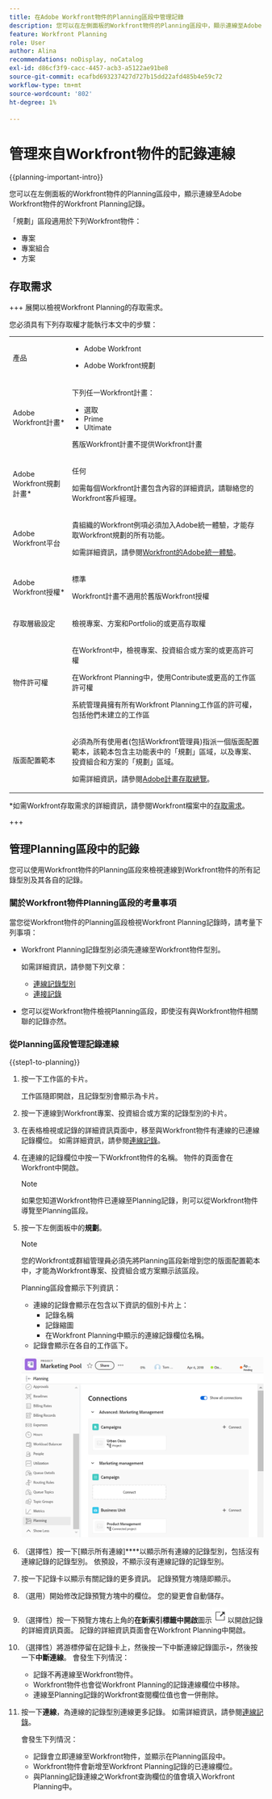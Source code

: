 ```yaml
---
title: 在Adobe Workfront物件的Planning區段中管理記錄
description: 您可以在左側面板的Workfront物件的Planning區段中，顯示連線至Adobe Workfront物件的Workfront Planning記錄。
feature: Workfront Planning
role: User
author: Alina
recommendations: noDisplay, noCatalog
exl-id: d86cf3f9-cacc-4457-acb3-a5122ae91be8
source-git-commit: ecafbd693237427d727b15dd22afd485b4e59c72
workflow-type: tm+mt
source-wordcount: '802'
ht-degree: 1%

---
```



<!--add also Group and Company when they are available-->

# 管理來自Workfront物件的記錄連線

{{planning-important-intro}}

您可以在左側面板的Workfront物件的Planning區段中，顯示連線至Adobe Workfront物件的Workfront Planning記錄。

<!--replace above with this: 

You can display Workfront Planning records and their respective records connected to Adobe Workfront objects in the following areas in Workfront:

* The Planning section of a Workfront object: Displays all record types connected to an object and their respective connected records. 
* A Planning connection custom field: Displays one record type and its respective connected records .-->

「規劃」區段適用於下列Workfront物件：

* 專案
* 專案組合
* 方案
<!--* Group
* Company-->

<!--move the above to a lower place below when releasing Planning connection custom field-->


## 存取需求

+++ 展開以檢視Workfront Planning的存取需求。

您必須具有下列存取權才能執行本文中的步驟：

<table style="table-layout:auto">
 <col>
 </col>
 <col>
 </col>
 <tbody>
    <tr>
<tr>
<td>
   <p> 產品</p> </td>
   <td>
   <ul><li><p> Adobe Workfront</p></li>
   <li><p> Adobe Workfront規劃<p></li></ul></td>
  </tr>  
 <tr>
   <td role="rowheader"><p>Adobe Workfront計畫*</p></td>
   <td>
<p>下列任一Workfront計畫：</p>
<ul><li>選取</li>
<li>Prime</li>
<li>Ultimate</li></ul>
<p>舊版Workfront計畫不提供Workfront計畫</p>
   </td>

<tr>
   <td role="rowheader"><p>Adobe Workfront規劃計畫*</p></td>
   <td>
<p>任何</p>
<p>如需每個Workfront計畫包含內容的詳細資訊，請聯絡您的Workfront客戶經理。 </p>
   </td>

<tr>
   <td role="rowheader"><p>Adobe Workfront平台</p></td>
   <td>
<p>貴組織的Workfront例項必須加入Adobe統一體驗，才能存取Workfront規劃的所有功能。</p>
<p>如需詳細資訊，請參閱<a href="/help/quicksilver/workfront-basics/navigate-workfront/workfront-navigation/adobe-unified-experience.md">Workfront的Adobe統一體驗</a>。 </p>
   </td>

</tr>
  </tr>
  <tr>
   <td role="rowheader"><p>Adobe Workfront授權*</p></td>
   <td>
   <p>標準</p>
   <p>Workfront計畫不適用於舊版Workfront授權</p>
  </td>
  </tr>
  <tr>
   <td role="rowheader"><p>存取層級設定</p></td>
   <td> <p>檢視專案、方案和Portfolio的或更高存取權</p>  
</td>
  </tr>
<tr>
   <td role="rowheader"><p>物件許可權</p></td>
   <td>
   <p>在Workfront中，檢視專案、投資組合或方案的或更高許可權</a> </p> 
   <p>在Workfront Planning中，使用Contribute或更高的工作區許可權</a> </p>  
   <p>系統管理員擁有所有Workfront Planning工作區的許可權，包括他們未建立的工作區</p> 
  </td>
  </tr>
<tr>
   <td role="rowheader"><p>版面配置範本</p></td>
   <td> <p>必須為所有使用者(包括Workfront管理員)指派一個版面配置範本，該範本包含主功能表中的「規劃」區域，以及專案、投資組合和方案的「規劃」區域。 </p> 如需詳細資訊，請參閱<a href="/help/quicksilver/planning/access/access-overview.md">Adobe計畫存取總覽</a>。 </p>  </p>  
</td>
  </tr>
 </tbody>
</table>

*如需Workfront存取需求的詳細資訊，請參閱Workfront檔案中的[存取需求](/help/quicksilver/administration-and-setup/add-users/access-levels-and-object-permissions/access-level-requirements-in-documentation.md)。

+++

## 管理Planning區段中的記錄

您可以使用Workfront物件的Planning區段來檢視連線到Workfront物件的所有記錄型別及其各自的記錄。

<!--move the section above starting with "The Planning section is available ..." here-->

### 關於Workfront物件Planning區段的考量事項

當您從Workfront物件的Planning區段檢視Workfront Planning記錄時，請考量下列事項：

* Workfront Planning記錄型別必須先連線至Workfront物件型別。

  如需詳細資訊，請參閱下列文章：

   * [連線記錄型別](/help/quicksilver/planning/architecture/connect-record-types.md)
   * [連接記錄](/help/quicksilver/planning/records/connect-records.md)
* 您可以從Workfront物件檢視Planning區段，即使沒有與Workfront物件相關聯的記錄亦然。

### 從Planning區段管理記錄連線

{{step1-to-planning}}

1. 按一下工作區的卡片。

   工作區隨即開啟，且記錄型別會顯示為卡片。

1. 按一下連線到Workfront專案、投資組合或方案的記錄型別的卡片。
1. 在表格檢視或記錄的詳細資訊頁面中，移至與Workfront物件有連線的已連線記錄欄位。 如需詳細資訊，請參閱[連線記錄](/help/quicksilver/planning/records/connect-records.md)。
1. 在連線的記錄欄位中按一下Workfront物件的名稱。
物件的頁面會在Workfront中開啟。

   >[!NOTE]
   >
   >  如果您知道Workfront物件已連線至Planning記錄，則可以從Workfront物件導覽至Planning區段。

1. 按一下左側面板中的&#x200B;**規劃**。

   >[!NOTE]
   >
   >   您的Workfront或群組管理員必須先將Planning區段新增到您的版面配置範本中，才能為Workfront專案、投資組合或方案顯示該區段。

   Planning區段會顯示下列資訊：

   * 連線的記錄會顯示在包含以下資訊的個別卡片上：
      * 記錄名稱
      * 記錄縮圖
      * 在Workfront Planning中顯示的連線記錄欄位名稱。
   * 記錄會顯示在各自的工作區下。

   ![](assets/planning-section-on-project.png)

1. （選擇性）按一下[顯示所有連線]****&#x200B;以顯示所有連線的記錄型別，包括沒有連線記錄的記錄型別。 依預設，不顯示沒有連線記錄的記錄型別。
1. 按一下記錄卡以顯示有關記錄的更多資訊。 記錄預覽方塊隨即顯示。
1. （選用）開始修改記錄預覽方塊中的欄位。 您的變更會自動儲存。
1. （選擇性）按一下預覽方塊右上角的&#x200B;**在新索引標籤中開啟**&#x200B;圖示![](assets/open-details-in-a-new-tab-icon.png)以開啟記錄的詳細資訊頁面。 記錄的詳細資訊頁面會在Workfront Planning中開啟。
1. （選擇性）將游標停留在記錄卡上，然後按一下中斷連線記錄圖示&#x200B;**-**，然後按一下&#x200B;**中斷連線**。
會發生下列情況：
   * 記錄不再連線至Workfront物件。
   * Workfront物件也會從Workfront Planning的記錄連線欄位中移除。
   * 連線至Planning記錄的Workfront查閱欄位值也會一併刪除。
1. 按一下&#x200B;**連線**，為連線的記錄型別連線更多記錄。 如需詳細資訊，請參閱[連線記錄](/help/quicksilver/planning/records/connect-records.md)。

   會發生下列情況：

   * 記錄會立即連線至Workfront物件，並顯示在Planning區段中。
   * Workfront物件會新增至Workfront Planning記錄的已連線欄位。
   * 與Planning記錄連線之Workfront查詢欄位的值會填入Workfront Planning中。

<!--

## Manage records in the Planning connection field type

You can use a Planning connection custom field on a Workfront object to view one record type and its respective records connected to the Workfront object. 

You can control which Planning records display for the Workfront object when you create Planning connection custom fields. 

* The Planning connection field can be populated with Planning records when it is attached to forms for the following Workfront objects:

   * Project
   * Portfolio
   * Program
   * Group
   * Company

For more information, see [Create a form](/help/quicksilver/administration-and-setup/customize-workfront/create-manage-custom-forms/form-designer/design-a-form/design-a-form.md). 

### Considerations about the Planning connection field type

Consider the following when you view Workfront Planning records from a Planning connection field of a Workfront object: 

* You can associate only one record type with one Planning connection field.
* Your Workfront or group administrator must add a Planning connection field on a Workfront custom form.
* You must attach the custom form to a Workfront object that can be connected from Workfront Planning, if you have the correct access.
* Workfront Planning record types must first be connected to Workfront object types. For information, see [Connect record types](/help/quicksilver/planning/architecture/connect-record-types.md). 
* You can connect or disconnect records from the Planning connection field of a Workfront object only for objects that can have Workfront Planning connections.
* You must have Contribute permissions for a workspace in Workfront Planning to be able to connect or disconnect records from the Planning connection field of a Workfront object.
* You can view a Planning connection field for a Workfront object, even when there are no records connected to the object yet. 
* You cannot edit a Planning connection field when editing Workfront objects in bulk. 

### Manage record connections from the Planning connection field type

1. Go to one of the following object types that has been connected with a Workfront Planning record type: 

   * Project
   * Portfolio
   * Program
   * Company
   * Group

1. Click **< Object > Details** in the left panel.
1. (Conditional) Add a custom form with at least one Planning connection field for the object you selected, if one is not present. 

   >[!NOTE]
   >
   >Your Workfront or group administrator must first create the form and add a Planning connection field on it before you can add it to an object. 


1. Click inside the field to add connected records.
1. Click the downward-pointing arrow inside the field, to select records from the list. 

   ![](assets/planning-connection-field-on-project-with-record-list-open.png)

   >[!TIP]
   >
   >   You cannot add records to Planning connection fields that are associated with Workfront objects other than the object you selected. 
   >
   >For example, you cannot add records to a Planning connection field created for a Portfolio connection from a Project's custom form. 
   >
   >There is an indication that the object of the field and the object you selected don't match.  
   >
   >![](assets/warning-unsupported-object-planning-connection-field-on-form.png)

1. Click outside the list to close it. 

   The following things occur:

   * The records are immediately connected to the Workfront object and they display in the Planning connection field as well as the Planning section of the Workfront object. 
   * The Workfront object is added to the Workfront Planning record's connected field. 
   * The values for the Workfront lookup fields connected to the Planning record are populated in Workfront Planning. 
1. (Optional) Click the name of a record in the Planning connection field to open it in Workfront Planning. 
   The record details tab opens in Workfront Planning. 
   You can review information about the record, or navigate to the record type page. 

1. (Optional) From the custom form in Workfront, click the **Remove** icon ![](assets/remove-icon.png) on a record to remove it from the Planning connection field and disconnect it from the Workfront object. 
   The Workfront object is disconnected from the Planning record, and any lookup information from Workfront is removed from the record. 

-->